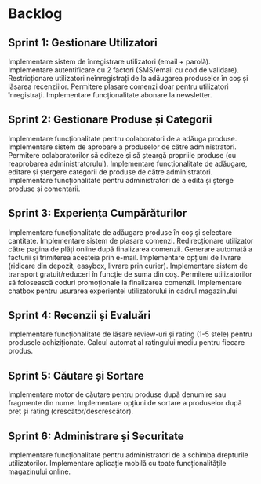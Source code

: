# Backlog
## Sprint 1: Gestionare Utilizatori
 Implementare sistem de înregistrare utilizatori (email + parolă).
 Implementare autentificare cu 2 factori (SMS/email cu cod de validare).
 Restricționare utilizatori neînregistrați de la adăugarea produselor în coș și lăsarea recenziilor.
 Permitere plasare comenzi doar pentru utilizatori înregistrați.
 Implementare funcționalitate abonare la newsletter.
## Sprint 2: Gestionare Produse și Categorii
 Implementare funcționalitate pentru colaboratori de a adăuga produse.
 Implementare sistem de aprobare a produselor de către administratori.
 Permitere colaboratorilor să editeze și să șteargă propriile produse (cu reaprobarea administratorului).
 Implementare funcționalitate de adăugare, editare și ștergere categorii de produse de către administratori.
 Implementare funcționalitate pentru administratori de a edita și șterge produse și comentarii.
## Sprint 3: Experiența Cumpărăturilor
 Implementare funcționalitate de adăugare produse în coș și selectare cantitate.
 Implementare sistem de plasare comenzi.
 Redirecționare utilizator către pagina de plăți online după finalizarea comenzii.
 Generare automată a facturii și trimiterea acesteia prin e-mail.
 Implementare opțiuni de livrare (ridicare din depozit, easybox, livrare prin curier).
 Implementare sistem de transport gratuit/reduceri în funcție de suma din coș.
 Permitere utilizatorilor să folosească coduri promoționale la finalizarea comenzii.
 Implementare chatbox pentru usurarea experientei utilizatorului in cadrul magazinului
## Sprint 4: Recenzii și Evaluări
 Implementare funcționalitate de lăsare review-uri și rating (1-5 stele) pentru produsele achiziționate.
 Calcul automat al ratingului mediu pentru fiecare produs.
## Sprint 5: Căutare și Sortare
 Implementare motor de căutare pentru produse după denumire sau fragmente din nume.
 Implementare opțiuni de sortare a produselor după preț și rating (crescător/descrescător).
## Sprint 6: Administrare și Securitate
 Implementare funcționalitate pentru administratori de a schimba drepturile utilizatorilor.
 Implementare aplicație mobilă cu toate funcționalitățile magazinului online.
